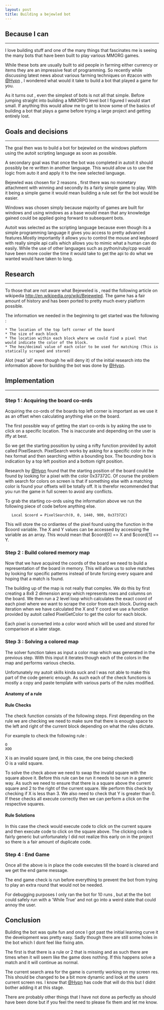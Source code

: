 ```yaml
---
layout: post
title: Building a bejewled bot
---
```

   
## Because I can
* * * 

I love building stuff and one of the many things that fascinates me is
seeing the many bots that have been built to play various MMORG games.

While these bots are usually built to aid people in farming either currency 
or items they are an impressive feat of programming. So recently while 
discussing latest news about various farming techniques on #zacon with [@Hypn](http://twitter.com/hypn) , 
I wondered what would it take to build a bot that played a game for you.

As it turns out , even the simplest of bots is not all that simple. Before jumping
straight into building a MMORPG level bot I figured I would start small. If anything
this would allow me to get to know some of the basics of building a bot that plays a game
before trying a large project and getting entirely lost.

## Goals and decisions
* * * 

The goal then was to build a bot for bejewled on the windows platform using the autoit
scripting language as soon as possible. 

A secondary goal was that once the bot was completed in autoit it should possibly be re written in another
language. This would allow us to use the logic from auto it and apply it to the new selected language.

Bejewled was chosen for 2 reasons , first there was no monetary
attachment with winning and secondly its a fairly simple game to play. With it being
a simple game it would mean building a rule set for the bot would be easier.

Windows was chosen simply because majority of games are built for windows and using windows as 
a base would mean that any knowledge gained could be applied going forward to subsequent bots.

Autoit was selected as the scripting language because even though its a simple programming language
it gives you access to pretty advanced features.Mostly importantly it allows you to control the mouse and
 keyboard with really simple api calls which allows you to mimic what a human can do easily. 
While the use of other languages such as python/ruby/cpp would have been more cooler the time 
it would take to get the api to do what we wanted would have taken to long. 

## Research 
* * * 

To those that are not aware what Bejeweled is , read the following article on wikipedia http://en.wikipedia.org/wiki/Bejeweled.
The game has a fair amount of history and has been ported to pretty much every platform possible.

The information we needed in the beginning to get started was the following :

    * The location of the top left corner of the board
    * The size of each block
    * The location within each block where we could find a pixel that would indicate the color of the block.
    * The hex/decimal value of each color to be used for matching (This is statically scraped and stored)


Alot (read 'all' even though he will deny it) of the initial research into the information above for building the bot was done by [@Hypn](http://twitter.com/hypn).

## Implementation
* * * 

### Step 1 : Acquiring the board co-ords

Acquiring the co-ords of the boards top left corner is important as we use it as an offset when calculating anything else on the board.

The first possible way of getting the start co-ords is by asking the use to click on a specific location. The is inaccurate and depending
on the user is iffy at best.

So we get the starting possition by using a nifty function provided by autoit called PixelSearch. PixelSearch works by asking for a specific color
in the hex format and then searching within a bounding box. The bounding box is indication by a top left position and a bottom right position.

Research by [@Hypn](http://twitter.com/hypn) found that the starting position of the board could be found by looking for a pixel with the color 0x37372C. Of course the 
problem with search for colors on screen is that if something else with a matching color is found your offsets will be totally off. It is therefor
recommended that you run the game in full screen to avoid any conflicts.

To grab the starting co-ords using the information above we run the following piece of code before anything else.

       Local $coord = PixelSearch(0, 0, 1440, 900, 0x37372C)

This will store the co ordiantes of the pixel found using the function in the $coord variable. The X and Y values can be accessed by
accessing the variable as an array. This would mean that $coord[0] == X and $coord[1] == Y.

### Step 2 : Build colored memory map

Now that we have acquired the coords of the board we need to build a representation of the board in memory. This will allow us to solve
matches by looking for specific patterns instead of brute forcing every square and hoping that a match is found.

The building up of the map is not really that complex.
We do this by first creating a 8x8 2 dimension array which 
represents rows and columns on the board. We then run a 2 
level loop which calculates the exact coord of each pixel 
where we want to scrape the color from each block. During
each iteration when we have calculated the X and Y coord we use a 
function provided by autoit called PixelGetColor to get the color for each block.

Each pixel is converted into a color word which will be used
and stored for comparison at a later stage. 

### Step 3 : Solving a colored map

The solver function takes as input a color map which was generated
in the previous step. With this input it iterates though each of the
colors in the map and performs various checks.

Unfortunately my autoit skills kinda suck and I was not able to make this
part of the code generic enough. As such each of the check functions is
mostly a copy and paste template with various parts of the rules modified.

#### Anatomy of a rule  
#### Rule Checks 

The check function consists of the following steps. First depending on the rule
we are checking we need to make sure that there is enough space to the left
and right of the current block depending on what the rules dictate.

For example to check the following rule :

    O
    XOO

X is an invalid square (and, in this case, the one being checked)         
O is a valid square.        

To solve the check above we need to swap the invalid square with the square 
above it. Before this rule can be run it needs to be run in a generic way.
As such we need to ensure that there is a square above the current square 
and 2 to the right of the current square. We perform this check by checking if
X is less than 3. We also need to check that Y is greater than 0. If these checks
all execute correctly then we can perform a click on the respective squares.

#### Rule Solutions

In this case the check would execute code to click on the current square and then
execute code to click on the square above. The clicking code is fairly generic
but unfortunately I did not realize this early on in the project so there is a fair
amount of duplicate code.

### Step 4 : End Game

Once all the above is in place the code executes till 
the board is cleared and we get the end game message. 

The end game check is run before everything to prevent the bot
from trying to play an extra round that would not be needed.

For debugging purposes I only ran the bot for 10 runs , but at the
the bot could safely run with a 'While True' and not go into a weird
state that could annoy the user.

## Conclusion

Building the bot was quite fun and once I got past the initial learning
curve it the development was pretty easy. Sadly though there are still
some holes in the bot which I dont feel like fixing atm. 

The first is that there is a rule or 2 that is missing and as such there
are times when it will seem like the game does nothing. If this happens solve
a match and it will continue as normal.

The current search area for the game is currently working on my screen res. This
should be changed to be a bit more dynamic and look at the users current screen res.
I know that [@Hypn](http://twitter.com/hypn) has code that will do this but I didnt bother adding it at this stage.

There are probably other things that I have not done as perfectly as should have
been done but if you feel the need to please fix them and let me know.
